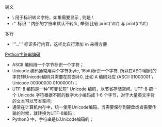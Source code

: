 转义
* \ 用于标识转义字符，如果需要显示 \, 则是 \\
* r'' 标识 '' 内部的字符串默认不转义, 举例 比较 print('\\\t\\') 与 print(r'\\\t\\')


多行
* '''...''' 标识多行内容，这样比自行添加 \n 来得方便


[Python字符串编码](http://www.liaoxuefeng.com/wiki/0014316089557264a6b348958f449949df42a6d3a2e542c000/001431664106267f12e9bef7ee14cf6a8776a479bdec9b9000)
* ASCII 编码用一个字节标识一个字符；
* Unicode 编码通常用两个字节(byte, 16bit)标识一个字符, 所以在ASCII编码的字符转Unicode编码只需要在前面补0, 比如 A 编码对应 (ASCII 01000001 \ Unicode 00000000 01000001)；
* UTF-8 编码是一种"可变长短" Unicode 编码，以节省存储空间。UTF-8 把一个 Unicode 字符根据不同的数字大小编码成 1-6 个字节，对于大量英文字符的文本可以节省空间;
* 通常在计算机内存中，统一使用Unicode编码，当需要保存到硬盘或者需要传输的时候，就转换为UTF-8编码；
* Python3 中，字符串是以Unicode编码的； 



